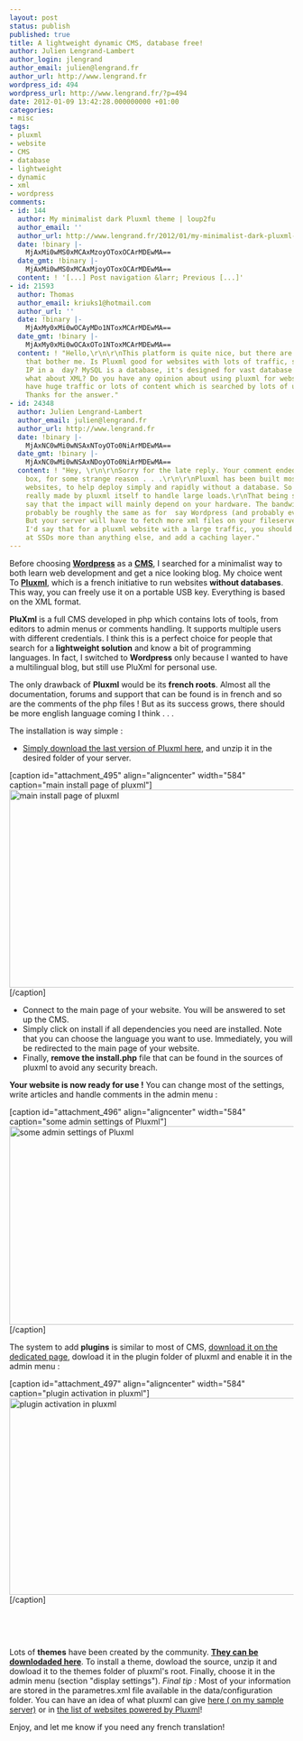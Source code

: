 ```yaml
---
layout: post
status: publish
published: true
title: A lightweight dynamic CMS, database free!
author: Julien Lengrand-Lambert
author_login: jlengrand
author_email: julien@lengrand.fr
author_url: http://www.lengrand.fr
wordpress_id: 494
wordpress_url: http://www.lengrand.fr/?p=494
date: 2012-01-09 13:42:28.000000000 +01:00
categories:
- misc
tags:
- pluxml
- website
- CMS
- database
- lightweight
- dynamic
- xml
- wordpress
comments:
- id: 144
  author: My minimalist dark Pluxml theme | loup2fu
  author_email: ''
  author_url: http://www.lengrand.fr/2012/01/my-minimalist-dark-pluxml-theme/
  date: !binary |-
    MjAxMi0wMS0xMCAxMzoyOToxOCArMDEwMA==
  date_gmt: !binary |-
    MjAxMi0wMS0xMCAxMjoyOToxOCArMDEwMA==
  content: ! '[...] Post navigation &larr; Previous [...]'
- id: 21593
  author: Thomas
  author_email: kriuks1@hotmail.com
  author_url: ''
  date: !binary |-
    MjAxMy0xMi0wOCAyMDo1NToxMCArMDEwMA==
  date_gmt: !binary |-
    MjAxMy0xMi0wOCAxOTo1NToxMCArMDEwMA==
  content: ! "Hello,\r\n\r\nThis platform is quite nice, but there are some questions
    that bother me. Is Pluxml good for websites with lots of traffic, say 1000 unique
    IP in a  day? MySQL is a database, it's designed for vast database IO requests,
    what about XML? Do you have any opinion about using pluxml for websites which
    have huge traffic or lots of content which is searched by lots of users daily?
    Thanks for the answer."
- id: 24348
  author: Julien Lengrand-Lambert
  author_email: julien@lengrand.fr
  author_url: http://www.lengrand.fr
  date: !binary |-
    MjAxNC0wMi0wNSAxNToyOTo0NiArMDEwMA==
  date_gmt: !binary |-
    MjAxNC0wMi0wNSAxNDoyOTo0NiArMDEwMA==
  content: ! "Hey, \r\n\r\nSorry for the late reply. Your comment ended in the spam
    box, for some strange reason . . .\r\n\r\nPluxml has been built mostly for small
    websites, to help deploy simply and rapidly without a database. So nothing is
    really made by pluxml itself to handle large loads.\r\nThat being said, I would
    say that the impact will mainly depend on your hardware. The bandwidth should
    probably be roughly the same as for  say Wordpress (and probably even smaller).
    But your server will have to fetch more xml files on your fileserver.\r\n\r\nSo
    I'd say that for a pluxml website with a large traffic, you should probably look
    at SSDs more than anything else, and add a caching layer."
---
```

Before choosing <strong><a title="wordpress" href="http://wordpress.org/" target="_blank">Wordpress</a></strong> as a <strong><a title="CMS wiki" href="http://en.wikipedia.org/wiki/Content_management_system" target="_blank">CMS</a></strong>, I searched for a minimalist way to both learn web development and get a nice looking blog.
My choice went To <strong><a title="pluxml" href="http://www.pluxml.org/" target="_blank">Pluxml</a></strong>, which is a french initiative to run websites <strong>without databases</strong>. This way, you can freely use it on a portable USB key. Everything is based on the XML format.

<strong>PluXml</strong> is a full CMS developed in php which contains lots of tools, from editors to admin menus or comments handling. It supports multiple users with different credentials.
I think this is a perfect choice for people that search for a<strong> lightweight solution</strong> and know a bit of programming languages.
In fact, I switched to <strong>Wordpress</strong> only because I wanted to have a multilingual blog, but still use PluXml for personal use.

The only drawback of <strong>Pluxml</strong> would be its <strong>french roots</strong>. Almost all the documentation, forums and support that can be found is in french and so are the comments of the php files ! But as its success grows, there should be more english language coming I think . . .

The installation is way simple :
<ul>
	<li><a title="pluxml latest" href="http://www.pluxml.org/" target="_blank">Simply download the last version of Pluxml here</a>, and unzip it in the desired folder of your server.</li>
</ul>
<div>

[caption id="attachment_495" align="aligncenter" width="584" caption="main install page of pluxml"]<a href="http://www.lengrand.fr/wp-content/uploads/2012/01/install.jpeg"><img class="size-large wp-image-495" title="install of pluxml" src="http://www.lengrand.fr/wp-content/uploads/2012/01/install-1024x616.jpg" alt="main install page of pluxml" width="584" height="351" /></a>[/caption]

</div>
<div></div>
<ul>
	<li>Connect to the main page of your website. You will be answered to set up the CMS.</li>
	<li>Simply click on install if all dependencies you need are installed. Note that you can choose the language you want to use. Immediately, you will be redirected to the main page of your website.</li>
	<li>Finally, <strong>remove the install.php</strong> file that can be found in the sources of pluxml to avoid any security breach.</li>
</ul>
<strong>Your website is now ready for use !</strong>
You can change most of the settings, write articles and handle comments in the admin menu :

[caption id="attachment_496" align="aligncenter" width="584" caption="some admin settings of Pluxml"]<a href="http://www.lengrand.fr/wp-content/uploads/2012/01/admin_settings.jpeg"><img class="size-large wp-image-496" title="admin settings of Pluxml" src="http://www.lengrand.fr/wp-content/uploads/2012/01/admin_settings-1024x618.jpg" alt="some admin settings of Pluxml" width="584" height="352" /></a>[/caption]

The system to add <strong>plugins</strong> is similar to most of CMS, <a title="plugins page pluxml" href="http://www.pluxml.org/?static7/download  " target="_blank">download it on the dedicated page</a>, dowload it in the plugin folder of pluxml and enable it in the admin menu :

[caption id="attachment_497" align="aligncenter" width="584" caption="plugin activation in pluxml"]<a href="http://www.lengrand.fr/wp-content/uploads/2012/01/admin_plugins.jpeg"><img class="size-large wp-image-497" title="plugin activation in pluxml" src="http://www.lengrand.fr/wp-content/uploads/2012/01/admin_plugins-1024x612.jpg" alt="plugin activation in pluxml" width="584" height="349" /></a>[/caption]

&nbsp;

&nbsp;

Lots of <strong>themes</strong> have been created by the community. <strong><a title="pluxml themes" href="http://ressources.pluxml.org/" target="_blank">They can be downlodaded here</a></strong>. To install a theme, dowload the source, unzip it and dowload it to the themes folder of pluxml's root. Finally, choose it in the admin menu (section "display settings").
<em>Final tip :</em> Most of your information are stored in the parametres.xml file available in the data/configuration folder.
You can have an idea of what pluxml can give <a title="pluxml test" href="http://www.lengrand.fr/pluxml/513/" target="_blank">here ( on my sample server)</a> or in <a title="websites powered by pluxml" href="http://wiki.pluxml.org/index.php?page=Sites+r%C3%A9alis%C3%A9s+avec+PluXml " target="_blank">the list of websites powered by Pluxml</a>!

Enjoy, and let me know if you need any french translation!
